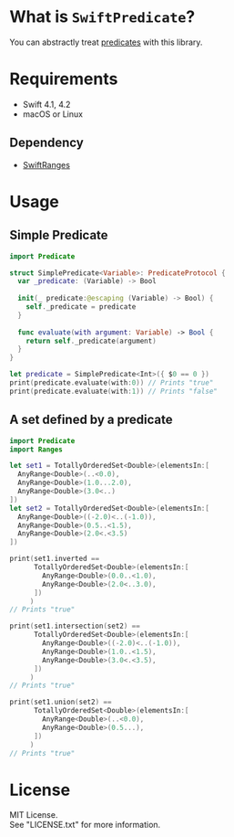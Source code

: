 # What is `SwiftPredicate`?

You can abstractly treat [predicates](https://en.wikipedia.org/wiki/Predicate_(mathematical_logic))
with this library.

# Requirements

- Swift 4.1, 4.2
- macOS or Linux

## Dependency

- [SwiftRanges](https://github.com/YOCKOW/SwiftRanges)

# Usage

## Simple Predicate

```Swift
import Predicate

struct SimplePredicate<Variable>: PredicateProtocol {
  var _predicate: (Variable) -> Bool
  
  init(_ predicate:@escaping (Variable) -> Bool) {
    self._predicate = predicate
  }
  
  func evaluate(with argument: Variable) -> Bool {
    return self._predicate(argument)
  }
}

let predicate = SimplePredicate<Int>({ $0 == 0 })
print(predicate.evaluate(with:0)) // Prints "true"
print(predicate.evaluate(with:1)) // Prints "false"
```

## A set defined by a predicate

```Swift
import Predicate
import Ranges

let set1 = TotallyOrderedSet<Double>(elementsIn:[
  AnyRange<Double>(..<0.0),
  AnyRange<Double>(1.0...2.0),
  AnyRange<Double>(3.0<..)
])
let set2 = TotallyOrderedSet<Double>(elementsIn:[
  AnyRange<Double>((-2.0)<..(-1.0)),
  AnyRange<Double>(0.5..<1.5),
  AnyRange<Double>(2.0<.<3.5)
])

print(set1.inverted ==
      TotallyOrderedSet<Double>(elementsIn:[
        AnyRange<Double>(0.0..<1.0),
        AnyRange<Double>(2.0<..3.0),
      ])
     )
// Prints "true"

print(set1.intersection(set2) ==
      TotallyOrderedSet<Double>(elementsIn:[
        AnyRange<Double>((-2.0)<..(-1.0)),
        AnyRange<Double>(1.0..<1.5),
        AnyRange<Double>(3.0<.<3.5),
      ])
     )
// Prints "true"

print(set1.union(set2) ==
      TotallyOrderedSet<Double>(elementsIn:[
        AnyRange<Double>(..<0.0),
        AnyRange<Double>(0.5...),
      ])
     )
// Prints "true"
```


# License

MIT License.  
See "LICENSE.txt" for more information.
